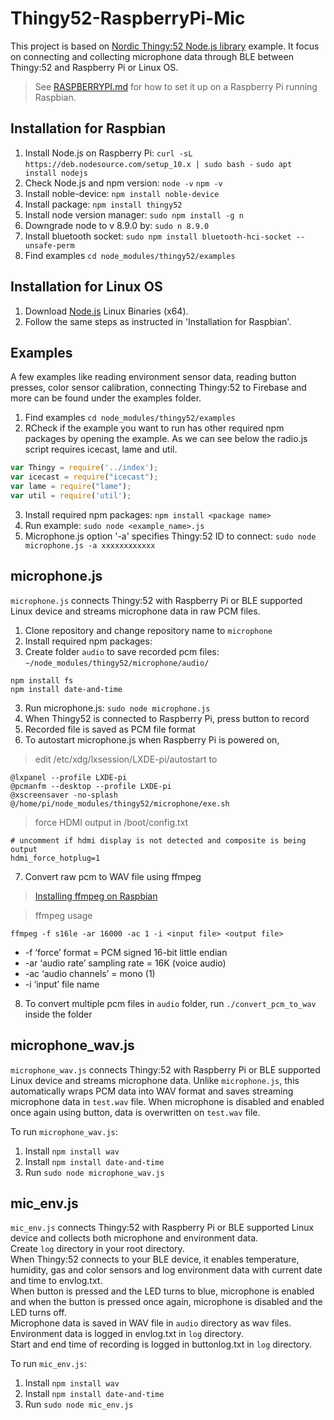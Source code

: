 # Thingy52-RaspberryPi-Mic
This project is based on [Nordic Thingy:52 Node.js library](https://github.com/NordicPlayground/Nordic-Thingy52-Nodejs/blob/master/README.md) example. It focus on connecting and collecting microphone data through BLE between Thingy:52 and Raspberry Pi or Linux OS. 

> See [RASPBERRYPI.md](https://github.com/NordicPlayground/Nordic-Thingy52-Nodejs/blob/master/RASPBERRYPI.md) for how to set it up on a Raspberry Pi running Raspbian.

## Installation for Raspbian 
1. Install Node.js on Raspberry Pi: `curl -sL https://deb.nodesource.com/setup_10.x | sudo bash -` `sudo apt install nodejs`
2. Check Node.js and npm version: `node -v` `npm -v`
3. Install noble-device: `npm install noble-device`
4. Install package: `npm install thingy52`
5. Install node version manager: `sudo npm install -g n`
6. Downgrade node to v 8.9.0 by: `sudo n 8.9.0`
7. Install bluetooth socket: `sudo npm install bluetooth-hci-socket --unsafe-perm`
8. Find examples `cd node_modules/thingy52/examples`

## Installation for Linux OS
1. Download [Node.js](https://nodejs.org/en/download/) Linux Binaries (x64).
2. Follow the same steps as instructed in 'Installation for Raspbian'.

## Examples
A few examples like reading environment sensor data, reading button presses, color sensor calibration, connecting Thingy:52 to Firebase and more can be found under the examples folder.
1. Find examples `cd node_modules/thingy52/examples`
2. RCheck if the example you want to run has other required npm packages by opening the example. As we can see below the radio.js script requires icecast, lame and util.
```javascript
var Thingy = require('../index');
var icecast = require("icecast");
var lame = require("lame");
var util = require('util');
```
3. Install required npm packages: `npm install <package name>`
4. Run example: `sudo node <example_name>.js`
5. Microphone.js option '-a' specifies Thingy:52 ID to connect: `sudo node microphone.js -a xxxxxxxxxxxx`

## microphone.js
`microphone.js` connects Thingy:52 with Raspberry Pi or BLE supported Linux device and streams microphone data in raw PCM files.

1. Clone repository and change repository name to `microphone`
2. Install required npm packages: 
3. Create folder `audio` to save recorded pcm files: `~/node_modules/thingy52/microphone/audio/`
```
npm install fs
npm install date-and-time
```
3. Run microphone.js: `sudo node microphone.js`
4. When Thingy52 is connected to Raspberry Pi, press button to record
5. Recorded file is saved as PCM file format
6. To autostart microphone.js when Raspberry Pi is powered on,
> edit /etc/xdg/lxsession/LXDE-pi/autostart to
```
@lxpanel --profile LXDE-pi
@pcmanfm --desktop --profile LXDE-pi
@xscreensaver -no-splash
@/home/pi/node_modules/thingy52/microphone/exe.sh
```
> force HDMI output in /boot/config.txt 
```
# uncomment if hdmi display is not detected and composite is being output
hdmi_force_hotplug=1
``` 
7. Convert raw pcm to WAV file using ffmpeg
> [Installing ffmpeg on Raspbian](https://blog.naver.com/chandong83/220851288433)

> ffmpeg usage
```
ffmpeg -f s16le -ar 16000 -ac 1 -i <input file> <output file>
```
* -f ‘force’ format = PCM signed 16-bit little endian
* -ar ‘audio rate’ sampling rate = 16K (voice audio)
* -ac ‘audio channels’ = mono (1)
* -i ‘input’ file name 
8. To convert multiple pcm files in `audio` folder, run `./convert_pcm_to_wav` inside the folder 

## microphone_wav.js
`microphone_wav.js` connects Thingy:52 with Raspberry Pi or BLE supported Linux device and streams microphone data.
Unlike `microphone.js`, this automatically wraps PCM data into WAV format and saves streaming microphone data in `test.wav` file.
When microphone is disabled and enabled once again using button, data is overwritten on `test.wav` file. 

To run `microphone_wav.js`: 
1. Install `npm install wav`
2. Install `npm install date-and-time`
3. Run `sudo node microphone_wav.js`

## mic_env.js
`mic_env.js` connects Thingy:52 with Raspberry Pi or BLE supported Linux device and collects both microphone and environment data.  
Create `log` directory in your root directory.  
When Thingy:52 connects to your BLE device, it enables temperature, humidity, gas and color sensors and log environment data with current date and time to envlog.txt.  
When button is pressed and the LED turns to blue, microphone is enabled and when the button is pressed once again, microphone is disabled and the LED turns off.  
Microphone data is saved in WAV file in `audio` directory as wav files.  
Environment data is logged in envlog.txt in `log` directory.  
Start and end time of recording is logged in buttonlog.txt in `log` directory.  

To run `mic_env.js`:
1. Install `npm install wav`
2. Install `npm install date-and-time`
3. Run `sudo node mic_env.js`
